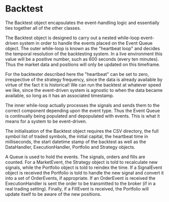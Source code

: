 # Backtest

The Backtest object encapsulates the event-handling logic and essentially ties together all of the other classes.

The Backtest object is designed to carry out a nested while-loop event-driven system in order to handle the events placed on the Event Queue object. The outer while-loop is known as the "heartbeat loop" and decides the temporal resolution of the backtesting system. In a live environment this value will be a positive number, such as 600 seconds (every ten minutes). Thus the market data and positions will only be updated on this timeframe.

For the backtester described here the "heartbeat" can be set to zero, irrespective of the strategy frequency, since the data is already available by virtue of the fact it is historical! We can run the backtest at whatever speed we like, since the event-driven system is agnostic to when the data became available, so long as it has an associated timestamp. 

The inner while-loop actually processes the signals and sends them to the correct component depending upon the event type. Thus the Event Queue is continually being populated and depopulated with events. This is what it means for a system to be event-driven.

The initialisation of the Backtest object requires the CSV directory, the full symbol list of traded symbols, the initial capital, the heartbeat time in milliseconds, the start datetime stamp of the backtest as well as the DataHandler, ExecutionHandler, Portfolio and Strategy objects.

A Queue is used to hold the events. The signals, orders and fills are counted.
For a MarketEvent, the Strategy object is told to recalculate new signals, while the Portfolio object is told to reindex the time. If a SignalEvent object is received the Portfolio is told to handle the new signal and convert it into a set of OrderEvents, if appropriate. If an OrderEvent is received the ExecutionHandler is sent the order to be transmitted to the broker (if in a real trading setting). Finally, if a FillEvent is received, the Portfolio will update itself to be aware of the new positions.